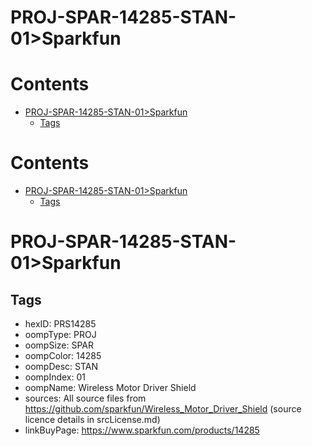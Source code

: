 
PROJ-SPAR-14285-STAN-01>Sparkfun
================================

Contents
========

* [PROJ-SPAR-14285-STAN-01>Sparkfun](#proj-spar-14285-stan-01sparkfun)
	* [Tags](#tags)

Contents
========

* [PROJ-SPAR-14285-STAN-01>Sparkfun](#proj-spar-14285-stan-01sparkfun)
	* [Tags](#tags)

# PROJ-SPAR-14285-STAN-01>Sparkfun

## Tags

- hexID: PRS14285
- oompType: PROJ
- oompSize: SPAR
- oompColor: 14285
- oompDesc: STAN
- oompIndex: 01
- oompName: Wireless Motor Driver Shield
- sources: All source files from https://github.com/sparkfun/Wireless_Motor_Driver_Shield (source licence details in srcLicense.md)
- linkBuyPage: https://www.sparkfun.com/products/14285
